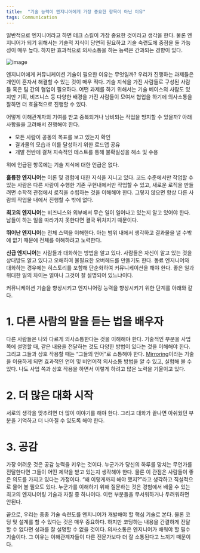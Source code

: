 ```yaml
---
title:  "기술 능력이 엔지니어에게 가장 중요한 항목이 아닌 이유"
tags: Communication
---
```


일반적으로 엔지니어라고 하면 테크 스킬이 가장 중요한 것이라고 생각을 한다. 
물론 엔지니어가 되기 위해서는 기술적 지식이 당연히 필요하고 기술 숙련도에 중점을 둘 가능성이 매우 높다. 하지만 효과적으로 의사소통을 하는 능력은 간과되는 경향이 있다.

![image](https://user-images.githubusercontent.com/111643/212224981-08e183b8-ccb0-4616-a5ed-78ba6f2ff82e.png)

엔지니어에게 커뮤니케이션 기술이 필요한 이유는 무엇일까?
우리가 진행하는 과제들은 개인이 혼자서 해결할 수 있는 것이 매우 적다. 기술 지식을 가진 사람들로 구성된 사람들 혹은 팀 간의 협업이 필요하다. 
어떤 과제를 하기 위해서는 기술 베이스의 사람도 있지만 기획, 비즈니스 등 다양한 배경을 가진 사람들이 모여서 협업을 하기에 의사소통을 잘하면 더 효율적으로 진행할 수 있다.

어떻게 이해관계자의 기여를 받고 중복되거나 낭비되는 작업을 방지할 수 있을까?
아래 사항들을 고려해서 진행해야 한다.
* 모든 사람이 공동의 목표를 보고 있는지 확인
* 결과물의 모습과 이를 달성하기 위한 로드맵 공유
* 개발 전반에 걸쳐 지속적인 테스트를 통해 불확실성을 해소 및 수용

위에 언급된 항목에는 기술 지식에 대한 언급은 없다.

**훌륭한 엔지니어**는 이론 및 경험에 대한 지식을 지니고 있다. 
코드 수준에서만 작업할 수 있는 사람은 다른 사람이 수행한 기존 구현내에서만 작업할 수 있고, 새로운 로직을 만들려면 수학적 관점에서 로직을 수립하는 것을 이해해야 한다. 
그렇지 않으면 항상 다른 사람의 작업물 내에서 진행할 수 밖에 없다.

**최고의 엔지니어**는 비즈니스와 외부에서 무슨 일이 일어나고 있는지 알고 있어야 한다. 남들이 하는 일을 따라가지 못한다면 결국 뒤처지기 때문이다.

**뛰어난 엔지니어**는 전체 스택을 이해한다. 아는 범위 내에서 생각하고 결과물을 낼 수밖에 없기 때문에 전체를 이해하려고 노력한다.

**신급 엔지니어**는 사람들과 대화하는 방법을 알고 있다. 
사람들은 자신이 알고 있는 것을 상대방도 알고 있다고 오해하여 불필요한 오버헤드를 만들기도 한다. 
동료 엔지니어와 대화하는 경우에는 히스토리를 포함해 단순화하여 커뮤니케이션을 해야 한다. 좋은 일과 위대한 일의 차이는 얼마나 그것이 잘 설명되어 있느냐이다.

커뮤니케이션 기술을 향상시키고 엔지니어링 능력을 향상시키기 위한 단계를 아래와 같다.

# 1. 다른 사람의 말을 듣는 법을 배우자
다른 사람들은 나와 다르게 의사소통한다는 것을 이해해야 한다. 
기술적인 부분을 사업 쪽에 설명할 때, 같은 내용을 전달하는 것도 다양한 방법이 있다는 것을 이해해야 한다. 
그리고 그들과 상호 작용할 때는 “그들의 언어"로 소통해야 한다. [Mirroring](https://www.liveabout.com/what-is-mirroring-2917376)이라는 기술을 이용하게 되면 효과적인 언어 및 비언어적 의사소통 방법을 알 수 있고, 실험해 볼 수 있다.
나도 사업 쪽과 상호 작용을 하면서 이렇게 하려고 많은 노력을 기울이고 있다.

# 2. 더 많은 대화 시작
서로의 생각을 맞추려면 더 많이 이야기를 해야 한다. 그리고 대화가 끝나면 아쉬웠던 부분을 기억하고 더 나아질 수 있도록 해야 한다. 

# 3. 공감
가장 어려운 것은 공감 능력을 키우는 것이다. 누군가가 당신의 하루를 망치는 무언가를 전달한다면 그들이 어떤 제약을 받고 있는지 생각해야 한다. 
물론 이 관점은 사람들이 좋은 의도를 가지고 있다는 가정이다. “왜 이렇게까지 해야 했지?”라고 생각하고 직설적으로 물어 볼 필요도 있다. 
누군가를 이해하기 위해 질문하는 것은 경험에서 배울 수 있는 최고의 엔지니어링 기술과 자질 중 하나이다. 이런 부분들을 무서워하거나 두려워하면 안된다.

끝으로, 우리는 종종 기술 숙련도를 엔지니어가 개발해야 할 핵심 기술로 본다. 
물론 코딩 및 설계를 할 수 있다는 것은 매우 중요하다. 하지만 코딩하는 내용을 간결하게 전달할 수 없다면 성과를 잘 설명할 수 없을 것이다. 
의사소통은 엔지니어가 배워야 할 필수 기술이다. 그 이유는 이해관계자들이 다른 전문가보다 더 잘 소통된다고 느끼기 때문이다.
